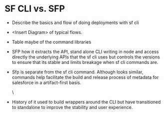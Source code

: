 # SF CLI vs. SFP

* Describe the basics and flow of doing deployments with sf cli&#x20;
* \<Insert Diagram> of typical flows.
* Table maybe of the command libraries
* SFP how it extracts the API, stand alone CLI writing in node and access directly the underlying APIs that the sf cli uses but controls the versions to ensure that its stable and limits breakage when sf cli commands are.
*   Sfp is separate from the sf cli command. Although looks similar, commands help facilitate the build and release process of metadata for salesforce in a artifact-first basis.

    \

* History of it used to build wrappers around the CLI but have transitioned to standalone to improve the stability and user experience.
